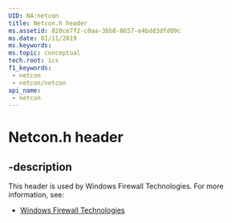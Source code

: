 ```yaml
---
UID: NA:netcon
title: Netcon.h header
ms.assetid: 820ce7f2-c0aa-3bb8-8657-e4bdd3dfd09c
ms.date: 01/11/2019
ms.keywords: 
ms.topic: conceptual
tech.root: ics
f1_keywords:
 - netcon
 - netcon/netcon
api_name:
 - netcon
---
```


# Netcon.h header


## -description

This header is used by Windows Firewall Technologies. For more information, see:

- [Windows Firewall Technologies](../_ics/index.md)

